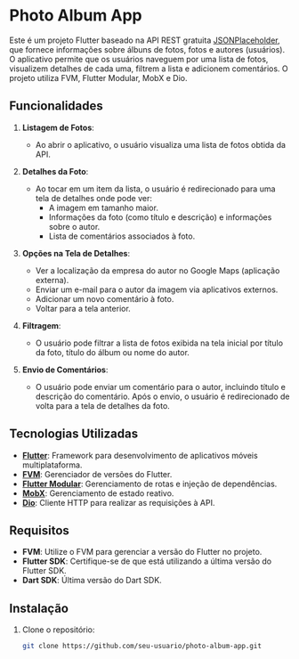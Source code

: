 # Photo Album App

Este é um projeto Flutter baseado na API REST gratuita [JSONPlaceholder](https://jsonplaceholder.typicode.com/), que fornece informações sobre álbuns de fotos, fotos e autores (usuários). O aplicativo permite que os usuários naveguem por uma lista de fotos, visualizem detalhes de cada uma, filtrem a lista e adicionem comentários. O projeto utiliza FVM, Flutter Modular, MobX e Dio.

## Funcionalidades

1. **Listagem de Fotos**:
    - Ao abrir o aplicativo, o usuário visualiza uma lista de fotos obtida da API.

2. **Detalhes da Foto**:
    - Ao tocar em um item da lista, o usuário é redirecionado para uma tela de detalhes onde pode ver:
        - A imagem em tamanho maior.
        - Informações da foto (como título e descrição) e informações sobre o autor.
        - Lista de comentários associados à foto.

3. **Opções na Tela de Detalhes**:
    - Ver a localização da empresa do autor no Google Maps (aplicação externa).
    - Enviar um e-mail para o autor da imagem via aplicativos externos.
    - Adicionar um novo comentário à foto.
    - Voltar para a tela anterior.

4. **Filtragem**:
    - O usuário pode filtrar a lista de fotos exibida na tela inicial por título da foto, título do álbum ou nome do autor.

5. **Envio de Comentários**:
    - O usuário pode enviar um comentário para o autor, incluindo título e descrição do comentário. Após o envio, o usuário é redirecionado de volta para a tela de detalhes da foto.

## Tecnologias Utilizadas

- **[Flutter](https://flutter.dev/)**: Framework para desenvolvimento de aplicativos móveis multiplataforma.
- **[FVM](https://fvm.app/)**: Gerenciador de versões do Flutter.
- **[Flutter Modular](https://modular.flutterando.com.br/docs/intro/)**: Gerenciamento de rotas e injeção de dependências.
- **[MobX](https://mobx.netlify.app/)**: Gerenciamento de estado reativo.
- **[Dio](https://pub.dev/packages/dio)**: Cliente HTTP para realizar as requisições à API.

## Requisitos

- **FVM**: Utilize o FVM para gerenciar a versão do Flutter no projeto.
- **Flutter SDK**: Certifique-se de que está utilizando a última versão do Flutter SDK.
- **Dart SDK**: Última versão do Dart SDK.

## Instalação

1. Clone o repositório:
   ```bash
   git clone https://github.com/seu-usuario/photo-album-app.git

